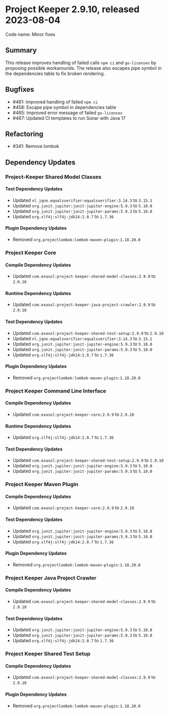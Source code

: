 # Project Keeper 2.9.10, released 2023-08-04

Code name: Minor fixes

## Summary

This release improves handling of failed calls `npm ci` and `go-licenses` by proposing possible workarounds. The release also escapes pipe symbol in the dependencies table to fix broken rendering.

## Bugfixes

* #461: Improved handling of failed `npm ci`
* #458: Escape pipe symbol in dependencies table
* #465: Improved error message of failed `go-licenses`
* #467: Updated CI templates to run Sonar with Java 17

## Refactoring

* #341: Remove lombok

## Dependency Updates

### Project-Keeper Shared Model Classes

#### Test Dependency Updates

* Updated `nl.jqno.equalsverifier:equalsverifier:3.14.3` to `3.15.1`
* Updated `org.junit.jupiter:junit-jupiter-engine:5.9.3` to `5.10.0`
* Updated `org.junit.jupiter:junit-jupiter-params:5.9.3` to `5.10.0`
* Updated `org.slf4j:slf4j-jdk14:2.0.7` to `1.7.36`

#### Plugin Dependency Updates

* Removed `org.projectlombok:lombok-maven-plugin:1.18.20.0`

### Project Keeper Core

#### Compile Dependency Updates

* Updated `com.exasol:project-keeper-shared-model-classes:2.9.9` to `2.9.10`

#### Runtime Dependency Updates

* Updated `com.exasol:project-keeper-java-project-crawler:2.9.9` to `2.9.10`

#### Test Dependency Updates

* Updated `com.exasol:project-keeper-shared-test-setup:2.9.9` to `2.9.10`
* Updated `nl.jqno.equalsverifier:equalsverifier:3.14.3` to `3.15.1`
* Updated `org.junit.jupiter:junit-jupiter-engine:5.9.3` to `5.10.0`
* Updated `org.junit.jupiter:junit-jupiter-params:5.9.3` to `5.10.0`
* Updated `org.slf4j:slf4j-jdk14:2.0.7` to `1.7.36`

#### Plugin Dependency Updates

* Removed `org.projectlombok:lombok-maven-plugin:1.18.20.0`

### Project Keeper Command Line Interface

#### Compile Dependency Updates

* Updated `com.exasol:project-keeper-core:2.9.9` to `2.9.10`

#### Runtime Dependency Updates

* Updated `org.slf4j:slf4j-jdk14:2.0.7` to `1.7.36`

#### Test Dependency Updates

* Updated `com.exasol:project-keeper-shared-test-setup:2.9.9` to `2.9.10`
* Updated `org.junit.jupiter:junit-jupiter-engine:5.9.3` to `5.10.0`
* Updated `org.junit.jupiter:junit-jupiter-params:5.9.3` to `5.10.0`

### Project Keeper Maven Plugin

#### Compile Dependency Updates

* Updated `com.exasol:project-keeper-core:2.9.9` to `2.9.10`

#### Test Dependency Updates

* Updated `org.junit.jupiter:junit-jupiter-engine:5.9.3` to `5.10.0`
* Updated `org.junit.jupiter:junit-jupiter-params:5.9.3` to `5.10.0`
* Updated `org.slf4j:slf4j-jdk14:2.0.7` to `1.7.36`

#### Plugin Dependency Updates

* Removed `org.projectlombok:lombok-maven-plugin:1.18.20.0`

### Project Keeper Java Project Crawler

#### Compile Dependency Updates

* Updated `com.exasol:project-keeper-shared-model-classes:2.9.9` to `2.9.10`

#### Test Dependency Updates

* Updated `org.junit.jupiter:junit-jupiter-engine:5.9.3` to `5.10.0`
* Updated `org.junit.jupiter:junit-jupiter-params:5.9.3` to `5.10.0`
* Updated `org.slf4j:slf4j-jdk14:2.0.7` to `1.7.36`

### Project Keeper Shared Test Setup

#### Compile Dependency Updates

* Updated `com.exasol:project-keeper-shared-model-classes:2.9.9` to `2.9.10`

#### Plugin Dependency Updates

* Removed `org.projectlombok:lombok-maven-plugin:1.18.20.0`
